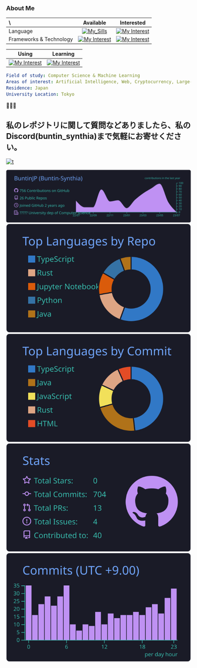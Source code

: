 ### About Me

<div>
  <center>

| \                       |                                                         Available                                                         |                                                   Interested                                                   |
| :---------------------- | :-----------------------------------------------------------------------------------------------------------------------: | :------------------------------------------------------------------------------------------------------------: |
| Language                |             [![My_Sills](https://skill-icons.buntin.workers.dev/icons?i=ts,js,py,java,c)](https://buntin.xyz)             |      [![My Interest](https://skill-icons.buntin.workers.dev/icons?i=rust,go,crystal,nim,haskell,swift)](https://buntin.xyz)      |
| Frameworks & Technology | [![My Interest](https://skill-icons.buntin.workers.dev/icons?i=react,redux,nodejs,docker,tensorflow)](https://buntin.xyz) | [![My Interest](https://skill-icons.buntin.workers.dev/icons?i=tauri,astro,nextjs,svelte,kubernetes)](https://buntin.xyz) |

|                                                            Using                                                            |                                                           Learning                                                            |
| :-------------------------------------------------------------------------------------------------------------------------: |:-------------------------------------------------------------------------------------------------------------------------: |
| [![My Interest](https://skill-icons.buntin.workers.dev/icons?i=cloudflare,nginx,azure,gcp,linux,neovim,vscode)](https://buntin.xyz) |[![My Interest](https://skill-icons.buntin.workers.dev/icons?i=scikitlearn,tailwind,wasm)](https://buntin.xyz) |

</center>
  </div>
  
```yaml
Field of study: Computer Science & Machine Learning
Areas of interest: Artificial Intelligence, Web, Cryptocurrency, Large-scale Language Models
Residence: Japan
University Location: Tokyo
```

🤌🤌🤌

## 私のレポジトリに関して質問などありましたら、私の Discord(buntin_synthia)まで気軽にお寄せください。

[![t](https://skill-icons.buntin.workers.dev/icons?i=discord)](https://github.com/buntinjp)

[![](https://raw.githubusercontent.com/BuntinJP/BuntinJP/main/profile-summary-card-output/tokyonight/0-profile-details.svg)](https://github.com/buntinjp)
[![](https://raw.githubusercontent.com/BuntinJP/BuntinJP/main/profile-summary-card-output/tokyonight/1-repos-per-language.svg)](https://github.com/buntinjp)
[![](https://raw.githubusercontent.com/BuntinJP/BuntinJP/main/profile-summary-card-output/tokyonight/2-most-commit-language.svg)](https://github.com/buntinjp)
[![](https://raw.githubusercontent.com/BuntinJP/BuntinJP/main/profile-summary-card-output/tokyonight/3-stats.svg)](https://github.com/buntinjp)
[![](https://raw.githubusercontent.com/BuntinJP/BuntinJP/main/profile-summary-card-output/tokyonight/4-productive-time.svg)](https://github.com/buntinjp)
